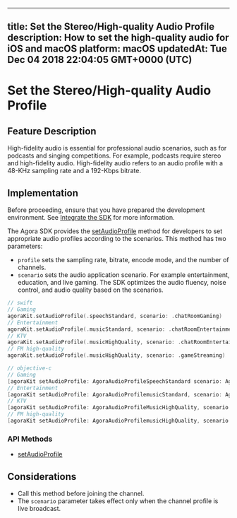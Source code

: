 
---
title: Set the Stereo/High-quality Audio Profile
description: How to set the high-quality audio for iOS and macOS
platform: macOS
updatedAt: Tue Dec 04 2018 22:04:05 GMT+0000 (UTC)
---
# Set the Stereo/High-quality Audio Profile
## Feature Description 

High-fidelity audio is essential for professional audio scenarios, such as for podcasts and singing competitions. For example, podcasts require stereo and high-fidelity audio. High-fidelity audio refers to an audio profile with a 48-KHz sampling rate and a 192-Kbps bitrate. 


## Implementation
Before proceeding, ensure that you have prepared the development environment. See [Integrate the SDK](../../en/Interactive%20Broadcast/mac_video.md) for more information.

The Agora SDK provides the [setAudioProfile](https://docs.agora.io/en/Interactive%20Broadcast/API%20Reference/oc/Classes/AgoraRtcEngineKit.html#//api/name/setAudioProfile:scenario:) method for developers to set appropriate audio profiles according to the scenarios. This method has two parameters:

- `profile` sets the sampling rate, bitrate, encode mode, and the number of channels.
- `scenario` sets the audio application scenario. For example entertainment, education, and live gaming. The SDK optimizes the audio fluency, noise control, and audio quality based on the scenarios.

```swift
// swift
// Gaming
agoraKit.setAudioProfile(.speechStandard, scenario: .chatRoomGaming)
// Entertainment
agoraKit.setAudioProfile(.musicStandard, scenario: .chatRoomEntertainment)
// KTV
agoraKit.setAudioProfile(.musicHighQuality, scenario: .chatRoomEntertainment)
// FM high-quality
agoraKit.setAudioProfile(.musicHighQuality, scenario: .gameStreaming)
```

```objective-c
// objective-c
// Gaming
[agoraKit setAudioProfile: AgoraAudioProfileSpeechStandard scenario: AgoraAudioScenarioChatRoomGaming];
// Entertainment
[agoraKit setAudioProfile: AgoraAudioProfilemusicStandard, scenario: AgoraAudioScenarioChatRoomEntertainment];
// KTV
[agoraKit setAudioProfile: AgoraAudioProfileMusicHighQuality, scenario: AgoraAudioScenarioChatRoomEntertainment];
// FM high-quality
[agoraKit setAudioProfile: AgoraAudioProfilemusicHighQuality, scenario: AgoraAudioScenarioGameStreaming]
```

### API Methods
- [setAudioProfile](https://docs.agora.io/en/Interactive%20Broadcast/API%20Reference/oc/Classes/AgoraRtcEngineKit.html#//api/name/setAudioProfile:scenario:)

## Considerations

- Call this method before joining the channel.
- The `scenario`  parameter takes effect only when the channel profile is live broadcast.
